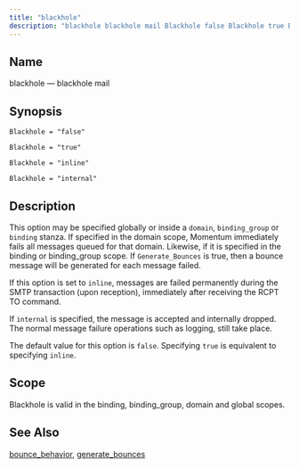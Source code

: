```yaml
---
title: "blackhole"
description: "blackhole blackhole mail Blackhole false Blackhole true Blackhole inline Blackhole internal This option may be specified globally or inside a domain binding group or binding stanza If specified in the domain scope Momentum immediately fails all messages queued for that domain Likewise if it is specified in the binding or..."
---
```


<a name="conf.ref.blackhole"></a> 
## Name

blackhole — blackhole mail

## Synopsis

`Blackhole = "false"`

`Blackhole = "true"`

`Blackhole = "inline"`

`Blackhole = "internal"`

<a name="idp23579664"></a> 
## Description

This option may be specified globally or inside a `domain`, `binding_group` or `binding` stanza. If specified in the domain scope, Momentum immediately fails all messages queued for that domain. Likewise, if it is specified in the binding or binding_group scope. If `Generate_Bounces` is true, then a bounce message will be generated for each message failed.

If this option is set to `inline`, messages are failed permanently during the SMTP transaction (upon reception), immediately after receiving the RCPT TO command.

If `internal` is specified, the message is accepted and internally dropped. The normal message failure operations such as logging, still take place.

The default value for this option is `false`. Specifying `true` is equivalent to specifying `inline`.

<a name="idp23587472"></a> 
## Scope

Blackhole is valid in the binding, binding_group, domain and global scopes.

<a name="idp23589344"></a> 
## See Also

[bounce_behavior](/momentum/4/config/ref-bounce-behavior), [generate_bounces](/momentum/4/config/ref-generate-bounces)